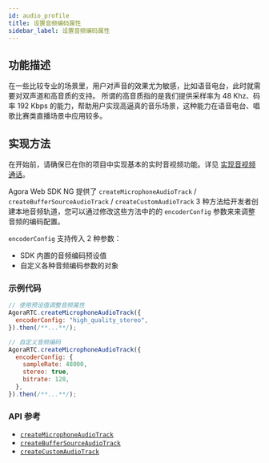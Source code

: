 ```yaml
---
id: audio_profile
title: 设置音频编码属性
sidebar_label: 设置音频编码属性
---
```


## 功能描述
在一些比较专业的场景里，用户对声音的效果尤为敏感，比如语音电台，此时就需要对双声道和高音质的支持。
所谓的高音质指的是我们提供采样率为 48 Khz、码率 192 Kbps 的能力，帮助用户实现高逼真的音乐场景，这种能力在语音电台、唱歌比赛类直播场景中应用较多。

## 实现方法
在开始前，请确保已在你的项目中实现基本的实时音视频功能。详见 [实现音视频通话](basic_call.md)。

Agora Web SDK NG 提供了 `createMicrophoneAudioTrack` / `createBufferSourceAudioTrack` / `createCustomAudioTrack` 3 种方法给开发者创建本地音频轨道，您可以通过修改这些方法中的的 `encoderConfig` 参数来来调整音频的编码配置。

`encoderConfig` 支持传入 2 种参数：
- SDK 内置的音频编码预设值
- 自定义各种音频编码参数的对象

### 示例代码
```js
// 使用预设值调整音频属性
AgoraRTC.createMicrophoneAudioTrack({
  encoderConfig: "high_quality_stereo",
}).then(/**...**/);

// 自定义音频编码
AgoraRTC.createMicrophoneAudioTrack({
  encoderConfig: {
    sampleRate: 48000,
    stereo: true,
    bitrate: 128,
  },
}).then(/**...**/);
```

### API 参考
- [`createMicrophoneAudioTrack`](/api/cn/interfaces/iagorartc.html#createmicrophoneaudiotrack)
- [`createBufferSourceAudioTrack`](/api/cn/interfaces/iagorartc.html#createbuffersourceaudiotrack)
- [`createCustomAudioTrack`](/api/cn/interfaces/iagorartc.html#createcustomaudiotrack)